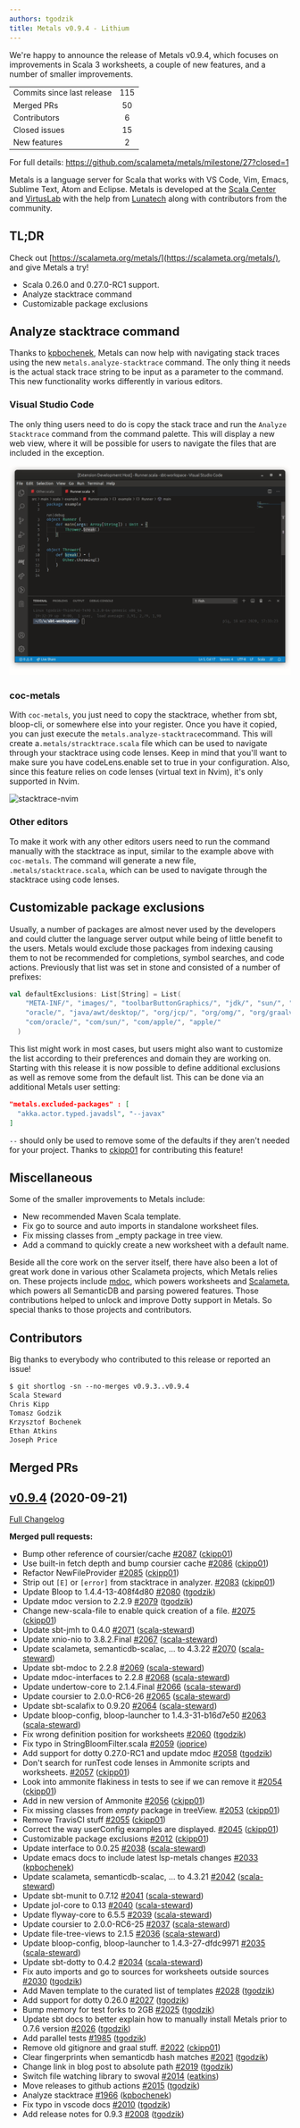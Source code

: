 ```yaml
---
authors: tgodzik
title: Metals v0.9.4 - Lithium
---
```


We're happy to announce the release of Metals v0.9.4, which focuses on
improvements in Scala 3 worksheets, a couple of new features, and a number of
smaller improvements.

<table>
<tbody>
  <tr>
    <td>Commits since last release</td>
    <td align="center">115</td>
  </tr>
  <tr>
    <td>Merged PRs</td>
    <td align="center">50</td>
  </tr>
    <tr>
    <td>Contributors</td>
    <td align="center">6</td>
  </tr>
  <tr>
    <td>Closed issues</td>
    <td align="center">15</td>
  </tr>
  <tr>
    <td>New features</td>
    <td align="center">2</td>
  </tr>
</tbody>
</table>

For full details: https://github.com/scalameta/metals/milestone/27?closed=1

Metals is a language server for Scala that works with VS Code, Vim, Emacs,
Sublime Text, Atom and Eclipse. Metals is developed at the
[Scala Center](https://scala.epfl.ch/) and [VirtusLab](https://virtuslab.com)
with the help from [Lunatech](https://lunatech.com) along with contributors from
the community.

## TL;DR

Check out [https://scalameta.org/metals/](https://scalameta.org/metals/), and
give Metals a try!

- Scala 0.26.0 and 0.27.0-RC1 support.
- Analyze stacktrace command
- Customizable package exclusions

## Analyze stacktrace command

Thanks to [kpbochenek](https://github.com/kpbochenek), Metals can now help with
navigating stack traces using the new `metals.analyze-stacktrace` command. The
only thing it needs is the actual stack trace string to be input as a parameter
to the command. This new functionality works differently in various editors.

### Visual Studio Code

The only thing users need to do is copy the stack trace and run the
`Analyze Stacktrace` command from the command palette. This will display a new
web view, where it will be possible for users to navigate the files that are
included in the exception.

![stacktrace-vscode](https://github.com/scalameta/gh-pages-images/blob/master/metals/2020-09-21-lithium/WBU4hvT.gif?raw=true)

### coc-metals

With `coc-metals`, you just need to copy the stacktrace, whether from sbt,
bloop-cli, or somewhere else into your register. Once you have it copied, you
can just execute the `metals.analyze-stacktrace`command. This will create
a`.metals/stracktrace.scala` file which can be used to navigate through your
stacktrace using code lenses. Keep in mind that you'll want to make sure you
have codeLens.enable set to true in your configuration. Also, since this feature
relies on code lenses (virtual text in Nvim), it's only supported in Nvim.

![stacktrace-nvim](https://camo.githubusercontent.com/54a9cb68547532b2ff16cb6f95fdd8268d806b41/68747470733a2f2f692e696d6775722e636f6d2f74516a694147322e676966)

### Other editors

To make it work with any other editors users need to run the command manually
with the stacktrace as input, similar to the example above with `coc-metals`.
The command will generate a new file, `.metals/stacktrace.scala`, which can be
used to navigate through the stacktrace using code lenses.

## Customizable package exclusions

Usually, a number of packages are almost never used by the developers and could
clutter the language server output while being of little benefit to the users.
Metals would exclude those packages from indexing causing them to not be
recommended for completions, symbol searches, and code actions. Previously that
list was set in stone and consisted of a number of prefixes:

```scala
val defaultExclusions: List[String] = List(
    "META-INF/", "images/", "toolbarButtonGraphics/", "jdk/", "sun/", "javax/",
    "oracle/", "java/awt/desktop/", "org/jcp/", "org/omg/", "org/graalvm/",
    "com/oracle/", "com/sun/", "com/apple/", "apple/"
  )
```

This list might work in most cases, but users might also want to customize the
list according to their preferences and domain they are working on. Starting
with this release it is now possible to define additional exclusions as well as
remove some from the default list. This can be done via an additional Metals
user setting:

```json
"metals.excluded-packages" : [
  "akka.actor.typed.javadsl", "--javax"
]
```

`--` should only be used to remove some of the defaults if they aren't needed
for your project. Thanks to [ckipp01](https://github.com/ckipp01) for
contributing this feature!

## Miscellaneous

Some of the smaller improvements to Metals include:

- New recommended Maven Scala template.
- Fix go to source and auto imports in standalone worksheet files.
- Fix missing classes from \_empty package in tree view.
- Add a command to quickly create a new worksheet with a default name.

Beside all the core work on the server itself, there have also been a lot of
great work done in various other Scalameta projects, which Metals relies on.
These projects include [mdoc](http://github.com/scalameta/mdoc), which powers
worksheets and [Scalameta](http://github.com/scalameta/scalameta), which powers
all SemanticDB and parsing powered features. Those contributions helped to
unlock and improve Dotty support in Metals. So special thanks to those projects
and contributors.

## Contributors

Big thanks to everybody who contributed to this release or reported an issue!

```
$ git shortlog -sn --no-merges v0.9.3..v0.9.4
Scala Steward
Chris Kipp
Tomasz Godzik
Krzysztof Bochenek
Ethan Atkins
Joseph Price
```

## Merged PRs

## [v0.9.4](https://github.com/scalameta/metals/tree/v0.9.4) (2020-09-21)

[Full Changelog](https://github.com/scalameta/metals/compare/v0.9.3...v0.9.4)

**Merged pull requests:**

- Bump other reference of coursier/cache
  [\#2087](https://github.com/scalameta/metals/pull/2087)
  ([ckipp01](https://github.com/ckipp01))
- Use built-in fetch depth and bump coursier cache
  [\#2086](https://github.com/scalameta/metals/pull/2086)
  ([ckipp01](https://github.com/ckipp01))
- Refactor NewFileProvider
  [\#2085](https://github.com/scalameta/metals/pull/2085)
  ([ckipp01](https://github.com/ckipp01))
- Strip out `[E]` or `[error]` from stacktrace in analyzer.
  [\#2083](https://github.com/scalameta/metals/pull/2083)
  ([ckipp01](https://github.com/ckipp01))
- Update Bloop to 1.4.4-13-408f4d80
  [\#2080](https://github.com/scalameta/metals/pull/2080)
  ([tgodzik](https://github.com/tgodzik))
- Update mdoc version to 2.2.9
  [\#2079](https://github.com/scalameta/metals/pull/2079)
  ([tgodzik](https://github.com/tgodzik))
- Change new-scala-file to enable quick creation of a file.
  [\#2075](https://github.com/scalameta/metals/pull/2075)
  ([ckipp01](https://github.com/ckipp01))
- Update sbt-jmh to 0.4.0
  [\#2071](https://github.com/scalameta/metals/pull/2071)
  ([scala-steward](https://github.com/scala-steward))
- Update xnio-nio to 3.8.2.Final
  [\#2067](https://github.com/scalameta/metals/pull/2067)
  ([scala-steward](https://github.com/scala-steward))
- Update scalameta, semanticdb-scalac, ... to 4.3.22
  [\#2070](https://github.com/scalameta/metals/pull/2070)
  ([scala-steward](https://github.com/scala-steward))
- Update sbt-mdoc to 2.2.8
  [\#2069](https://github.com/scalameta/metals/pull/2069)
  ([scala-steward](https://github.com/scala-steward))
- Update mdoc-interfaces to 2.2.8
  [\#2068](https://github.com/scalameta/metals/pull/2068)
  ([scala-steward](https://github.com/scala-steward))
- Update undertow-core to 2.1.4.Final
  [\#2066](https://github.com/scalameta/metals/pull/2066)
  ([scala-steward](https://github.com/scala-steward))
- Update coursier to 2.0.0-RC6-26
  [\#2065](https://github.com/scalameta/metals/pull/2065)
  ([scala-steward](https://github.com/scala-steward))
- Update sbt-scalafix to 0.9.20
  [\#2064](https://github.com/scalameta/metals/pull/2064)
  ([scala-steward](https://github.com/scala-steward))
- Update bloop-config, bloop-launcher to 1.4.3-31-b16d7e50
  [\#2063](https://github.com/scalameta/metals/pull/2063)
  ([scala-steward](https://github.com/scala-steward))
- Fix wrong definition position for worksheets
  [\#2060](https://github.com/scalameta/metals/pull/2060)
  ([tgodzik](https://github.com/tgodzik))
- Fix typo in StringBloomFilter.scala
  [\#2059](https://github.com/scalameta/metals/pull/2059)
  ([joprice](https://github.com/joprice))
- Add support for dotty 0.27.0-RC1 and update mdoc
  [\#2058](https://github.com/scalameta/metals/pull/2058)
  ([tgodzik](https://github.com/tgodzik))
- Don't search for runTest code lenses in Ammonite scripts and worksheets.
  [\#2057](https://github.com/scalameta/metals/pull/2057)
  ([ckipp01](https://github.com/ckipp01))
- Look into ammonite flakiness in tests to see if we can remove it
  [\#2054](https://github.com/scalameta/metals/pull/2054)
  ([ckipp01](https://github.com/ckipp01))
- Add in new version of Ammonite
  [\#2056](https://github.com/scalameta/metals/pull/2056)
  ([ckipp01](https://github.com/ckipp01))
- Fix missing classes from _empty_ package in treeView.
  [\#2053](https://github.com/scalameta/metals/pull/2053)
  ([ckipp01](https://github.com/ckipp01))
- Remove TravisCI stuff [\#2055](https://github.com/scalameta/metals/pull/2055)
  ([ckipp01](https://github.com/ckipp01))
- Correct the way userConfig examples are displayed.
  [\#2045](https://github.com/scalameta/metals/pull/2045)
  ([ckipp01](https://github.com/ckipp01))
- Customizable package exclusions
  [\#2012](https://github.com/scalameta/metals/pull/2012)
  ([ckipp01](https://github.com/ckipp01))
- Update interface to 0.0.25
  [\#2038](https://github.com/scalameta/metals/pull/2038)
  ([scala-steward](https://github.com/scala-steward))
- Update emacs docs to include latest lsp-metals changes
  [\#2033](https://github.com/scalameta/metals/pull/2033)
  ([kpbochenek](https://github.com/kpbochenek))
- Update scalameta, semanticdb-scalac, ... to 4.3.21
  [\#2042](https://github.com/scalameta/metals/pull/2042)
  ([scala-steward](https://github.com/scala-steward))
- Update sbt-munit to 0.7.12
  [\#2041](https://github.com/scalameta/metals/pull/2041)
  ([scala-steward](https://github.com/scala-steward))
- Update jol-core to 0.13
  [\#2040](https://github.com/scalameta/metals/pull/2040)
  ([scala-steward](https://github.com/scala-steward))
- Update flyway-core to 6.5.5
  [\#2039](https://github.com/scalameta/metals/pull/2039)
  ([scala-steward](https://github.com/scala-steward))
- Update coursier to 2.0.0-RC6-25
  [\#2037](https://github.com/scalameta/metals/pull/2037)
  ([scala-steward](https://github.com/scala-steward))
- Update file-tree-views to 2.1.5
  [\#2036](https://github.com/scalameta/metals/pull/2036)
  ([scala-steward](https://github.com/scala-steward))
- Update bloop-config, bloop-launcher to 1.4.3-27-dfdc9971
  [\#2035](https://github.com/scalameta/metals/pull/2035)
  ([scala-steward](https://github.com/scala-steward))
- Update sbt-dotty to 0.4.2
  [\#2034](https://github.com/scalameta/metals/pull/2034)
  ([scala-steward](https://github.com/scala-steward))
- Fix auto imports and go to sources for worksheets outside sources
  [\#2030](https://github.com/scalameta/metals/pull/2030)
  ([tgodzik](https://github.com/tgodzik))
- Add Maven template to the curated list of templates
  [\#2028](https://github.com/scalameta/metals/pull/2028)
  ([tgodzik](https://github.com/tgodzik))
- Add support for dotty 0.26.0
  [\#2027](https://github.com/scalameta/metals/pull/2027)
  ([tgodzik](https://github.com/tgodzik))
- Bump memory for test forks to 2GB
  [\#2025](https://github.com/scalameta/metals/pull/2025)
  ([tgodzik](https://github.com/tgodzik))
- Update sbt docs to better explain how to manually install Metals prior to
  0.7.6 version [\#2026](https://github.com/scalameta/metals/pull/2026)
  ([tgodzik](https://github.com/tgodzik))
- Add parallel tests [\#1985](https://github.com/scalameta/metals/pull/1985)
  ([tgodzik](https://github.com/tgodzik))
- Remove old gitignore and graal stuff.
  [\#2022](https://github.com/scalameta/metals/pull/2022)
  ([ckipp01](https://github.com/ckipp01))
- Clear fingerprints when semanticdb hash matches
  [\#2021](https://github.com/scalameta/metals/pull/2021)
  ([tgodzik](https://github.com/tgodzik))
- Change link in blog post to absolute path
  [\#2019](https://github.com/scalameta/metals/pull/2019)
  ([tgodzik](https://github.com/tgodzik))
- Switch file watching library to swoval
  [\#2014](https://github.com/scalameta/metals/pull/2014)
  ([eatkins](https://github.com/eatkins))
- Move releases to github actions
  [\#2015](https://github.com/scalameta/metals/pull/2015)
  ([tgodzik](https://github.com/tgodzik))
- Analyze stacktrace [\#1966](https://github.com/scalameta/metals/pull/1966)
  ([kpbochenek](https://github.com/kpbochenek))
- Fix typo in vscode docs
  [\#2010](https://github.com/scalameta/metals/pull/2010)
  ([tgodzik](https://github.com/tgodzik))
- Add release notes for 0.9.3
  [\#2008](https://github.com/scalameta/metals/pull/2008)
  ([tgodzik](https://github.com/tgodzik))
